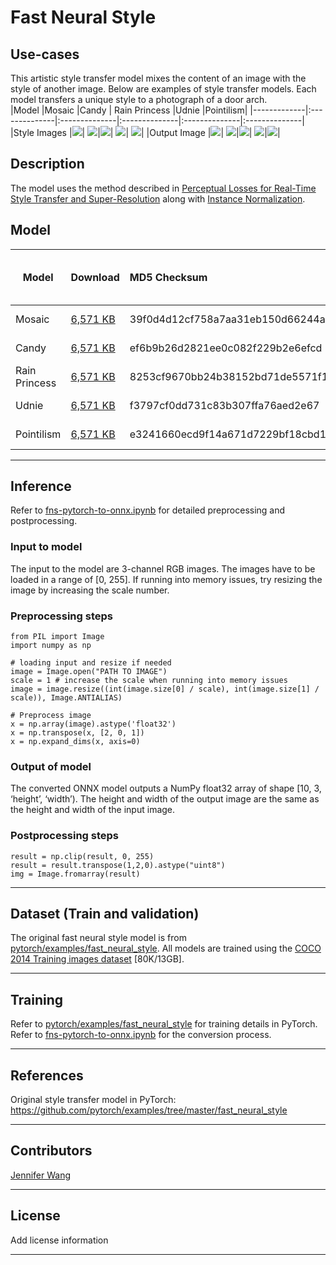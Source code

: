 # Fast Neural Style

## Use-cases
This artistic style transfer model mixes the content of an image with the style of another image. Below are examples of style transfer models. Each model transfers a unique style to a photograph of a door arch.  
|Model        |Mosaic  |Candy  | Rain Princess |Udnie  |Pointilism|
|-------------|:--------------|:--------------|:--------------|:--------------|:--------------|
|Style Images       |[<img src="images/style_images/mosaic.jpg">](images/style_images/mosaic.jpg)| [<img src="images/style_images/candy.jpg">](images/style_images/candy.jpg)|[<img src="images/style_images/rain_princess.jpg">](images/style_images/rain_princess.jpg)| [<img src="images/style_images/udnie.jpg">](images/style_images/udnie.jpg)| [<img src="images/style_images/pointilism.jpg">](images/style_images/pointilism.jpg)|
|Output Image      |[<img src="images/output_images/amber_mosaic.jpg">](images/style_images/amber_mosaic.jpg)| [<img src="images/output_images/amber_candy.jpg">](images/style_images/amber_candy.jpg)|[<img src="images/output_images/amber_rain_princess.jpg">](images/style_images/amber_rain_princess.jpg)| [<img src="images/output_images/amber_udnie.jpg">](images/style_images/amber_udnie.jpg)|[<img src="images/output_images/amber_pointilism.jpg">](images/style_images/amber_pointilism.jpg)|


## Description
The model uses the method described in [Perceptual Losses for Real-Time Style Transfer and Super-Resolution](https://arxiv.org/abs/1603.08155) along with [Instance Normalization](https://arxiv.org/pdf/1607.08022.pdf).
  

## Model
 |Model        |Download  |MD5 Checksum| Download (with sample test data)|ONNX version|Opset version|
|-------------|:--------------|:--------------|:--------------|:--------------|:--------------|
|Mosaic|[6,571 KB](models/mosaic.onnx)  | 39f0d4d12cf758a7aa31eb150d66244a| [16,703 KB](models/transform_mosaic.tar.gz)|1.5.0|9|
|Candy|[6,571 KB](models/candy.onnx)  | ef6b9b26d2821ee0c082f229b2e6efcd| [16,768 KB](models/transform_candy.tar.gz)|1.5.0|9|
|Rain Princess|[6,571 KB](models/rain_princess.onnx)  | 8253cf9670bb24b38152bd71de5571f1|[16,829 KB](models/transform_rain_princess.tar.gz)|1.5.0|9|
|Udnie|[6,571 KB](models/udnie.onnx)  | f3797cf0dd731c83b307ffa76aed2e67| [16,765 KB](models/transform_udnie.tar.gz)|1.5.0|9|
|Pointilism|[6,571 KB](models/pointilism.onnx)  | e3241660ecd9f14a671d7229bf18cbd1| [16,741 KB](models/transform_pointilism.tar.gz)|1.5.0|9|
<hr>

## Inference
Refer to [fns-pytorch-to-onnx.ipynb](fns-pytorch-to-onnx.ipynb) for detailed preprocessing and postprocessing.

### Input to model
The input to the model are 3-channel RGB images. The images have to be loaded in a range of [0, 255]. If running into memory issues, try resizing the image by increasing the scale number. 

### Preprocessing steps
```
from PIL import Image
import numpy as np

# loading input and resize if needed
image = Image.open("PATH TO IMAGE")
scale = 1 # increase the scale when running into memory issues
image = image.resize((int(image.size[0] / scale), int(image.size[1] / scale)), Image.ANTIALIAS)

# Preprocess image
x = np.array(image).astype('float32')
x = np.transpose(x, [2, 0, 1])
x = np.expand_dims(x, axis=0)
```

### Output of model
The converted ONNX model outputs a NumPy float32 array of shape [10, 3, ‘height’, ‘width’). The height and width of the output image are the same as the height and width of the input image. 

### Postprocessing steps
```
result = np.clip(result, 0, 255)
result = result.transpose(1,2,0).astype("uint8")
img = Image.fromarray(result)
```
<hr>

## Dataset (Train and validation)
The original fast neural style model is from [pytorch/examples/fast_neural_style](https://github.com/pytorch/examples/tree/master/fast_neural_style). All models are trained using the [COCO 2014 Training images dataset](http://cocodataset.org/#download) [80K/13GB]. 
<hr>

## Training
Refer to [pytorch/examples/fast_neural_style](https://github.com/pytorch/examples/tree/master/fast_neural_style) for training details in PyTorch. Refer to [fns-pytorch-to-onnx.ipynb](fns-pytorch-to-onnx.ipynb) for the conversion process.
<hr>


## References
Original style transfer model in PyTorch: <https://github.com/pytorch/examples/tree/master/fast_neural_style>
<hr>

## Contributors
[Jennifer Wang](https://github.com/jennifererwangg)
<hr>

## License
Add license information
<hr>
